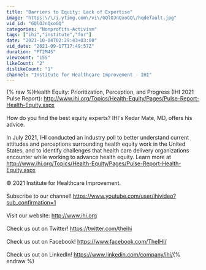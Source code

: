 ```yaml
---
title: "Barriers to Equity: Lack of Expertise"
image: "https:\/\/i.ytimg.com\/vi\/GQlOJnQxoGQ\/hqdefault.jpg"
vid_id: "GQlOJnQxoGQ"
categories: "Nonprofits-Activism"
tags: ["ihi","institute","for"]
date: "2021-10-04T02:29:43+03:00"
vid_date: "2021-09-17T17:49:57Z"
duration: "PT2M4S"
viewcount: "155"
likeCount: "2"
dislikeCount: "1"
channel: "Institute for Healthcare Improvement - IHI"
---
```

{% raw %}Health Equity: Prioritization, Perception, and Progress (IHI 2021 Pulse Report): <a rel="nofollow" target="blank" href="http://www.ihi.org/Topics/Health-Equity/Pages/Pulse-Report-Health-Equity.aspx">http://www.ihi.org/Topics/Health-Equity/Pages/Pulse-Report-Health-Equity.aspx</a><br /><br />How do you find the best equity experts? IHI's Kedar Mate, MD, offers his advice.<br /><br />In July 2021, IHI conducted an industry poll to better understand current attitudes and perceptions surrounding health equity work in the United States, and to identify challenges that health care delivery organizations encounter while working to advance health equity. Learn more at <a rel="nofollow" target="blank" href="http://www.ihi.org/Topics/Health-Equity/Pages/Pulse-Report-Health-Equity.aspx">http://www.ihi.org/Topics/Health-Equity/Pages/Pulse-Report-Health-Equity.aspx</a><br /><br />© 2021 Institute for Healthcare Improvement.<br /><br />Subscribe to our channel! <a rel="nofollow" target="blank" href="https://www.youtube.com/user/ihivideo?sub_confirmation=1">https://www.youtube.com/user/ihivideo?sub_confirmation=1</a><br /><br />Visit our website: <a rel="nofollow" target="blank" href="http://www.ihi.org">http://www.ihi.org</a><br /><br />Check us out on Twitter! <a rel="nofollow" target="blank" href="https://twitter.com/theihi">https://twitter.com/theihi</a><br /><br />Check us out on Facebook! <a rel="nofollow" target="blank" href="https://www.facebook.com/TheIHI/">https://www.facebook.com/TheIHI/</a><br /><br />Check us out on LinkedIn! <a rel="nofollow" target="blank" href="https://www.linkedin.com/company/ihi/">https://www.linkedin.com/company/ihi/</a>{% endraw %}
